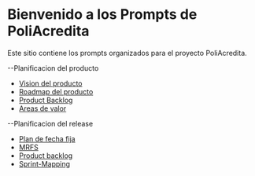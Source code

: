# Bienvenido a los Prompts de PoliAcredita

Este sitio contiene los prompts organizados para el proyecto PoliAcredita.

<!-- - [Plan de Producto](prompts/plan-producto.md)
- [Planificación del Release](prompts/planificacion-release.md)
- [Planificación del Sprint](prompts/planificacion-sprint.md)  -->
--Planificacion del producto
- [Vision del producto](prompts/Vision-producto.md)
- [Roadmap del producto](prompts/roadmap-producto.md)
- [Product Backlog](prompts/Product-backlog.md)
- [Areas de valor](prompts/areas-valor.md)

--Planificacion del release 
- [Plan de fecha fija](Release/FEchafija.md)
- [MRFS](Release/MRFS.md)
- [Product backlog](Release/Pb-release.md)
- [Sprint-Mapping](Release/sprint-mapping.md)


